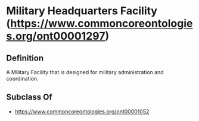 # Military Headquarters Facility (https://www.commoncoreontologies.org/ont00001297)

## Definition
A Military Facility that is designed for military administration and coordination.

## Subclass Of
- https://www.commoncoreontologies.org/ont00001052

